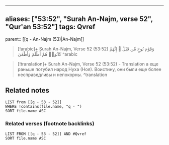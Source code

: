 
---
aliases: ["53:52", "Surah An-Najm, verse 52", "Qur'an 53:52"]
tags: Qvref
---

parent:: [[q - An-Najm (53)|An-Najm]]

> [!arabic]+ Surah An-Najm, Verse 52 (53:52)
> <span class="quran-arabic">وَقَوْمَ نُوحٍ مِّن قَبْلُ ۖ إِنَّهُمْ كَانُوا۟ هُمْ أَظْلَمَ وَأَطْغَىٰ</span>
^arabic

> [!translation]+ Surah An-Najm, Verse 52 (53:52) - Translation
> а еще раньше погубил народ Нуха (Ноя). Воистину, они были еще более несправедливы и непокорны.
^translation



## Related notes
```dataview
LIST from [[q - 53 - 52]]
WHERE !contains(file.name, "q - ")
SORT file.name ASC
```

### Related verses (footnote backlinks)
```dataview
LIST FROM [[q - 53 - 52]] AND #Qvref
SORT file.name ASC
```

